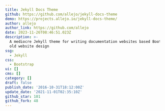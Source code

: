 ```yaml
---
title: Jekyll Docs Theme
github: https://github.com/allejo/jekyll-docs-theme
demo: https://projects.allejo.io/jekyll-docs-theme/
author: allejo
author_link: https://github.com/allejo
date: 2023-11-26T08:46:51.023Z
description: >-
  A mediocre Jekyll theme for writing documentation websites based Bootstrap's
  old website design
ssg:
  - Jekyll
css:
  - Bootstrap
ui: []
cms: []
category: []
draft: false
publish_date: '2016-10-31T18:12:00Z'
update_date: '2021-11-01T02:35:10Z'
github_star: 101
github_fork: 48
---
```

